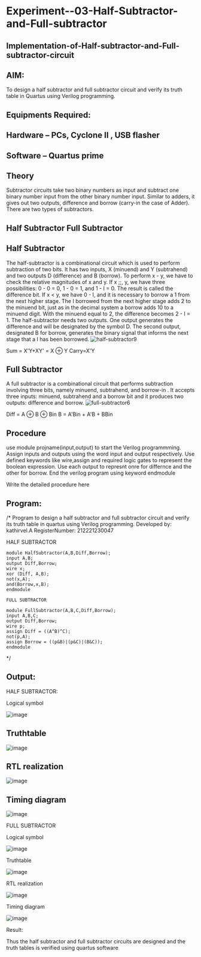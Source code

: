 # Experiment--03-Half-Subtractor-and-Full-subtractor
## Implementation-of-Half-subtractor-and-Full-subtractor-circuit
## AIM:
To design a half subtractor and full subtractor circuit and verify its truth table in Quartus using Verilog programming.

## Equipments Required:
## Hardware – PCs, Cyclone II , USB flasher
## Software – Quartus prime
## Theory
Subtractor circuits take two binary numbers as input and subtract one binary number input from the other binary number input. Similar to adders, it gives out two outputs, difference and borrow (carry-in the case of Adder). There are two types of subtractors.

## Half Subtractor Full Subtractor
## Half Subtractor
The half-subtractor is a combinational circuit which is used to perform subtraction of two bits. It has two inputs, X (minuend) and Y (subtrahend) and two outputs D (difference) and B (borrow). To perform x - y, we have to check the relative magnitudes of x and y. If x ;;, y, we have three possibilities: 0 - 0 = 0, 1 - 0 = 1, and 1 - I = 0. The result is called the difference bit. If x < y, we have 0 - I, and it is necessary to borrow a 1 from the next higher stage. The I borrowed from the next higher stage adds 2 to the minuend bit, just as in the decimal system a borrow adds 10 to a minuend digit. With the minuend equal to 2, the difference becomes 2 - I = 1. The half-subtractor needs two outputs. One output generates the difference and will be designated by the symbol D. The second output, designated B for borrow, generates the binary signal that informs the next stage that a I has been borrowed.
![half-subtractor9](https://user-images.githubusercontent.com/36288975/166112538-58c3bc7c-ee5d-4e6a-ac8d-8e8328efe27a.png)


Sum = X'Y+XY' = X ⊕ Y
Carry=X'Y

## Full Subtractor
A full subtractor is a combinational circuit that performs subtraction involving three bits, namely minuend, subtrahend, and borrow-in . It accepts three inputs: minuend, subtrahend and a borrow bit and it produces two outputs: difference and borrow. 
![full-subtractor6](https://user-images.githubusercontent.com/36288975/166112541-24c68359-3de8-4674-ae22-8272ffc385ed.png)


Diff = A ⊕ B ⊕ Bin B = A'Bin + A'B + BBin

## Procedure
use module projname(input,output) to start the Verilog programmming.
Assign inputs and outputs using the word input and output respectively.
Use defined keywords like wire,assign and required logic gates to represent the boolean expression.
Use each output to represnt onre for differnce and the other for borrow.
End the verilog program using keyword endmodule



Write the detailed procedure here 


## Program:
/*
Program to design a half subtractor and full subtractor circuit and verify its truth table in quartus using Verilog programming.
Developed by: kathirvel.A
RegisterNumber: 212221230047

HALF SUBTRACTOR
```
module HalfSubtractor(A,B,Diff,Borrow);
input A,B;
output Diff,Borrow;
wire x;
xor (Diff, A,B);
not(x,A);
and(Borrow,x,B);
endmodule

FULL SUBTRACTOR

module FullSubtractor(A,B,C,Diff,Borrow);
input A,B,C;
output Diff,Borrow;
wire p;
assign Diff = ((A^B)^C);
not(p,A);
assign Borrow = ((p&B)|(p&C)|(B&C));
endmodule
```
*/

## Output:
HALF SUBTRACTOR:

Logical symbol

![image](https://user-images.githubusercontent.com/94911373/166861214-c2a4dc38-42ae-4121-b2e6-4accd559ede5.png)


## Truthtable

![image](https://user-images.githubusercontent.com/94911373/166861233-c8fce523-51c1-4091-9aff-07bcecc51123.png)




##  RTL realization

![image](https://user-images.githubusercontent.com/94911373/166861262-53050930-ee53-436d-b234-bfa87c4781e8.png)



## Timing diagram 

![image](https://user-images.githubusercontent.com/94911373/166861285-5957d960-49ed-4a4f-8bb4-02faf5fdecee.png)


FULL SUBTRACTOR


Logical symbol


![image](https://user-images.githubusercontent.com/94911373/166861989-89b78d06-2849-4cd7-a733-7156af189ea7.png)


Truthtable

![image](https://user-images.githubusercontent.com/94911373/166862127-40b2a6e5-034f-4f4b-9d3c-dcf77e84d536.png)


RTL realization

![image](https://user-images.githubusercontent.com/94911373/166862210-5fc627ce-42c7-46b5-b793-97246080473b.png)


Timing diagram

![image](https://user-images.githubusercontent.com/94911373/166862272-570943b7-d4f4-4902-9a32-ecd81d33b14b.png)


Result:

Thus the half subtractor and full subtractor circuits are designed and the truth tables is verified using quartus software
